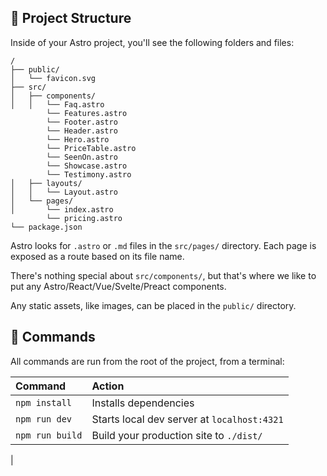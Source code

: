 ## 🚀 Project Structure

Inside of your Astro project, you'll see the following folders and files:

```text
/
├── public/
│   └── favicon.svg
├── src/
│   ├── components/
│   │   └── Faq.astro
        └── Features.astro
        └── Footer.astro
        └── Header.astro
        └── Hero.astro
        └── PriceTable.astro
        └── SeenOn.astro
        └── Showcase.astro
        └── Testimony.astro
│   ├── layouts/
│   │   └── Layout.astro
│   └── pages/
│       └── index.astro
        └── pricing.astro
└── package.json
```

Astro looks for `.astro` or `.md` files in the `src/pages/` directory. Each page is exposed as a route based on its file name.

There's nothing special about `src/components/`, but that's where we like to put any Astro/React/Vue/Svelte/Preact components.

Any static assets, like images, can be placed in the `public/` directory.

## 🧞 Commands

All commands are run from the root of the project, from a terminal:

| Command         | Action                                      |
| :-------------- | :------------------------------------------ |
| `npm install`   | Installs dependencies                       |
| `npm run dev`   | Starts local dev server at `localhost:4321` |
| `npm run build` | Build your production site to `./dist/`     |

|
